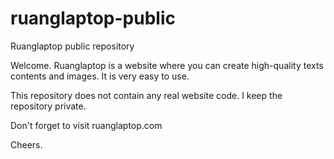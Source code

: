 # ruanglaptop-public
Ruanglaptop public repository

Welcome. Ruanglaptop is a website where you can create high-quality texts contents and images. It is very easy to use.

This repository does not contain any real website code. I keep the repository private.

Don't forget to visit ruanglaptop.com

Cheers.
